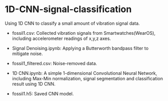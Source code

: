 # 1D-CNN-signal-classification
Using 1D CNN to classify a small amount of vibration signal data.

* fossil1.csv: Collected vibration signals from Smartwatches(WearOS), including accelerometer readings of x,y,z axes.

* Signal Denoising.ipynb: Applying a Butterworth bandpass filter to mitigate noise.

* fossil1_filtered.csv: Noise-removed data.

* 1D CNN.ipynb: A simple 1-dimensional Convolutional Neural Network, including Max-Min normalization, signal segmentation and classification result using 1D CNN.

* fossil1.h5: Saved CNN model.
